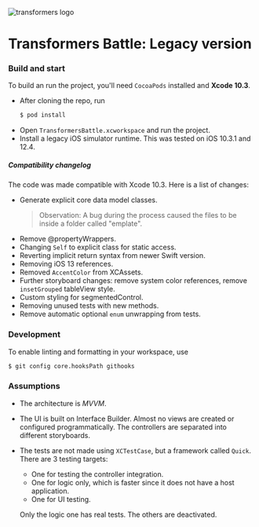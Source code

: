 ![transformers logo](https://upload.wikimedia.org/wikipedia/commons/e/ed/Logo_of_Transformers.png)

# Transformers Battle: Legacy version

### Build and start

To build an run the project, you'll need `CocoaPods` installed and **Xcode 10.3**.
- After cloning the repo, run
     ```bash
     $ pod install
     ```
- Open `TransformersBattle.xcworkspace` and run the project.
- Install a legacy iOS simulator runtime. This was tested on iOS 10.3.1 and 12.4.

##### Compatibility changelog

The code was made compatible with Xcode 10.3. Here is a list of changes:

- Generate explicit core data model classes.
  > Observation: A bug during the process caused the files to be inside a folder called "emplate".
- Remove @propertyWrappers. 
- Changing `Self` to explicit class for static access.
- Reverting implicit return syntax from newer Swift version. 
- Removing iOS 13 references.
- Removed `AccentColor` from XCAssets.
- Further storyboard changes: remove system color references, remove `insetGrouped` tableView style.
- Custom styling for segmentedControl.
- Removing unused tests with new methods.
- Remove automatic optional `enum` unwrapping from tests.

### Development

To enable linting and formatting in your workspace, use
```bash
$ git config core.hooksPath githooks
```

### Assumptions

- The architecture is _MVVM_.
- The UI is built on Interface Builder. Almost no views are created or configured programmatically. The controllers are separated into different storyboards.
- The tests are not made using `XCTestCase`, but a framework called `Quick`. There are 3 testing targets:
   - One for testing the controller integration. 
   - One for logic only, which is faster since it does not have a host application.
   - One for UI testing.
   
  Only the logic one has real tests. The others are deactivated.
